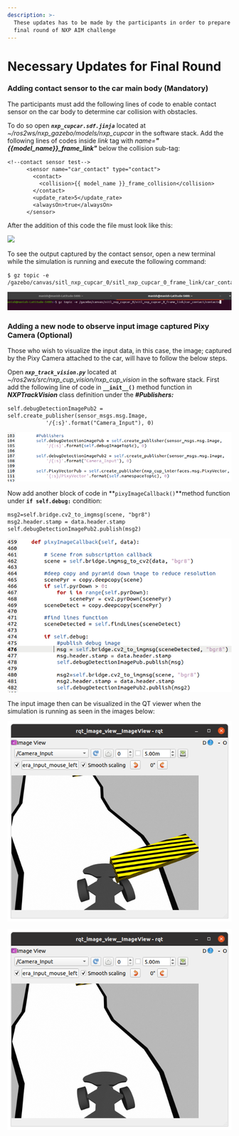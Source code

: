 ```yaml
---
description: >-
  These updates has to be made by the participants in order to prepare for the
  final round of NXP AIM challenge
---
```


# Necessary Updates for Final Round

### Adding contact sensor to the car main body (Mandatory)

The participants must add the following lines of code to enable contact sensor on the car body to determine car collision with obstacles.

To do so open _**`nxp_cupcar.sdf.jinja`**_ located at _\~/ros2ws/nxp\_gazebo/models/nxp\_cupcar_ in the software stack. Add the following lines of codes inside _link_ tag with _name=**"\{{model\_name\}}\_frame\_link"**_ below the collision sub-tag:&#x20;

```
<!--contact sensor test-->
      <sensor name="car_contact" type="contact">
        <contact>
          <collision>{{ model_name }}_frame_collision</collision>
        </contact>
        <update_rate>5</update_rate>
        <alwaysOn>true</alwaysOn>
      </sensor>
```

After the addition of this code the file must look like this:

![](.gitbook/assets/add\_contact.png)

To see the output captured by the contact sensor, open a new terminal while the simulation is running and execute the following command:

```
$ gz topic -e /gazebo/canvas/sitl_nxp_cupcar_0/sitl_nxp_cupcar_0_frame_link/car_contact/contacts
```

![](.gitbook/assets/terminal.png)

### Adding a new node to observe input image captured Pixy Camera (Optional)

Those who wish to visualize the input data, in this case, the image; captured by the Pixy Camera attached to the car, will have to follow the below steps.

Open _**`nxp_track_vision.py`**_ located at _\~/ros2ws/src/nxp\_cup\_vision/nxp\_cup\_vision_ in the software stack. First add the following line of code in **`__init__()`**  method function in _**NXPTrackVision**_ class definition under the _**#Publishers:**_

```
self.debugDetectionImagePub2 = self.create_publisher(sensor_msgs.msg.Image,
            '/{:s}'.format("Camera_Input"), 0)
```

![](.gitbook/assets/publishers.png)

Now add another block of code in **`pixyImageCallback()`**method function under **`if self.debug:`** condition:

```
msg2=self.bridge.cv2_to_imgmsg(scene, "bgr8")
msg2.header.stamp = data.header.stamp
self.debugDetectionImagePub2.publish(msg2)
```

![](<.gitbook/assets/Screenshot from 2021-06-08 12-30-08.png>)

The input image then can be visualized in the QT viewer when the simulation is running as seen in the images below:

![](.gitbook/assets/input1.png)

![](.gitbook/assets/Input2.png)
